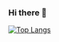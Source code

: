### Hi there 👋

[![Top Langs](https://github-readme-stats.vercel.app/api/top-langs/?username=tatsu0428&layout=compact)](https://github.com/anuraghazra/github-readme-stats)

<!--
**tatsu0428/tatsu0428** is a ✨ _special_ ✨ repository because its `README.md` (this file) appears on your GitHub profile.

Here are some ideas to get you started:

- 🔭 I’m currently working on ...
- 🌱 I’m currently learning ...
- 👯 I’m looking to collaborate on ...
- 🤔 I’m looking for help with ...
- 💬 Ask me about ...
- 📫 How to reach me: ...
- 😄 Pronouns: ...
- ⚡ Fun fact: ...
-->
